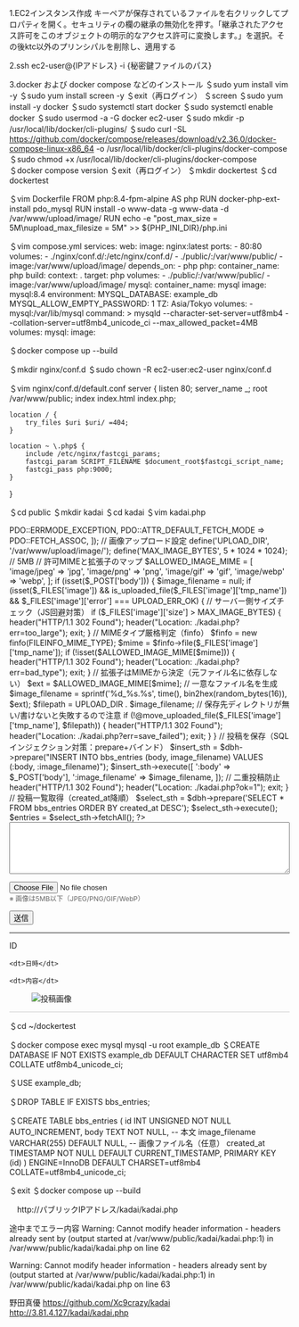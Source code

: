 1.EC2インスタンス作成
キーペアが保存されているファイルを右クリックしてプロパティを開く。セキュリティの欄の継承の無効化を押す。「継承されたアクセス許可をこのオブジェクトの明示的なアクセス許可に変換します。」を選択。その後ktc以外のプリンシパルを削除し、適用する

2.ssh ec2-user@{IPアドレス} -i {秘密鍵ファイルのパス}

3.docker および docker compose などのインストール
＄sudo yum install vim -y
＄sudo yum install screen -y
＄exit（再ログイン）
＄screen
＄sudo yum install -y docker
＄sudo systemctl start docker
＄sudo systemctl enable docker
＄sudo usermod -a -G docker ec2-user
＄sudo mkdir -p /usr/local/lib/docker/cli-plugins/
＄sudo curl -SL https://github.com/docker/compose/releases/download/v2.36.0/docker-compose-linux-x86_64 -o /usr/local/lib/docker/cli-plugins/docker-compose
＄sudo chmod +x /usr/local/lib/docker/cli-plugins/docker-compose
＄docker compose version
＄exit（再ログイン）
＄mkdir dockertest
＄cd dockertest

＄vim Dockerfile
FROM php:8.4-fpm-alpine AS php
RUN docker-php-ext-install pdo_mysql
RUN install -o www-data -g www-data -d /var/www/upload/image/
RUN echo -e "post_max_size = 5M\nupload_max_filesize = 5M" >> ${PHP_INI_DIR}/php.ini

＄vim compose.yml
services:
  web:
    image: nginx:latest
    ports:
      - 80:80
    volumes:
      - ./nginx/conf.d/:/etc/nginx/conf.d/
      - ./public/:/var/www/public/
      - image:/var/www/upload/image/
    depends_on:
      - php
  php:
    container_name: php
    build:
      context: .
      target: php
    volumes:
      - ./public/:/var/www/public/
      - image:/var/www/upload/image/
  mysql:
    container_name: mysql
    image: mysql:8.4
    environment:
      MYSQL_DATABASE: example_db
      MYSQL_ALLOW_EMPTY_PASSWORD: 1
      TZ: Asia/Tokyo
    volumes:
      - mysql:/var/lib/mysql
   command: >
      mysqld
      --character-set-server=utf8mb4
      --collation-server=utf8mb4_unicode_ci
      --max_allowed_packet=4MB
volumes:
  mysql:
  image:     

＄docker compose up --build

＄mkdir nginx/conf.d
＄sudo chown -R ec2-user:ec2-user nginx/conf.d

＄vim nginx/conf.d/default.conf
server {
    listen 80;
    server_name _;
    root /var/www/public;
    index index.html index.php;

    location / {
        try_files $uri $uri/ =404;
    }

    location ~ \.php$ {
        include /etc/nginx/fastcgi_params;
        fastcgi_param SCRIPT_FILENAME $document_root$fastcgi_script_name;
        fastcgi_pass php:9000;
    }
}

＄cd public
＄mkdir kadai
＄cd kadai
＄vim kadai.php

<?php
$dbh = new PDO('mysql:host=mysql;dbname=example_db;charset=utf8mb4', 'root', '', [
  PDO::ATTR_ERRMODE => PDO::ERRMODE_EXCEPTION,
  PDO::ATTR_DEFAULT_FETCH_MODE => PDO::FETCH_ASSOC,
]);
 
// 画像アップロード設定
define('UPLOAD_DIR', '/var/www/upload/image/');
define('MAX_IMAGE_BYTES', 5 * 1024 * 1024); // 5MB
// 許可MIMEと拡張子のマップ
$ALLOWED_IMAGE_MIME = [
  'image/jpeg' => 'jpg',
  'image/png' => 'png',
  'image/gif' => 'gif',
  'image/webp' => 'webp',
];
 
if (isset($_POST['body'])) {
  $image_filename = null;
 
  if (isset($_FILES['image']) && is_uploaded_file($_FILES['image']['tmp_name']) && $_FILES['image']['error'] === UPLOAD_ERR_OK) {
    // サーバー側サイズチェック（JS回避対策）
    if ($_FILES['image']['size'] > MAX_IMAGE_BYTES) {
      header("HTTP/1.1 302 Found");
      header("Location: ./kadai.php?err=too_large");
      exit;
    }
 
    // MIMEタイプ厳格判定（finfo）
    $finfo = new finfo(FILEINFO_MIME_TYPE);
    $mime  = $finfo->file($_FILES['image']['tmp_name']);
    if (!isset($ALLOWED_IMAGE_MIME[$mime])) {
      header("HTTP/1.1 302 Found");
      header("Location: ./kadai.php?err=bad_type");
      exit;
    }
 
    // 拡張子はMIMEから決定（元ファイル名に依存しない）
    $ext = $ALLOWED_IMAGE_MIME[$mime];
 
    // 一意なファイル名を生成
    $image_filename = sprintf('%d_%s.%s', time(), bin2hex(random_bytes(16)), $ext);
    $filepath = UPLOAD_DIR . $image_filename;
 
    // 保存先ディレクトリが無い/書けないと失敗するので注意
    if (!@move_uploaded_file($_FILES['image']['tmp_name'], $filepath)) {
      header("HTTP/1.1 302 Found");
      header("Location: ./kadai.php?err=save_failed");
      exit;
    }
  }
 
  // 投稿を保存（SQLインジェクション対策：prepare+バインド）
  $insert_sth = $dbh->prepare("INSERT INTO bbs_entries (body, image_filename) VALUES (:body, :image_filename)");
  $insert_sth->execute([
    ':body' => $_POST['body'],
    ':image_filename' => $image_filename,
  ]);
 
  // 二重投稿防止
  header("HTTP/1.1 302 Found");
  header("Location: ./kadai.php?ok=1");
  exit;
}
 
// 投稿一覧取得（created_at降順）
$select_sth = $dbh->prepare('SELECT * FROM bbs_entries ORDER BY created_at DESC');
$select_sth->execute();
$entries = $select_sth->fetchAll();
?>
<!doctype html>
<html lang="ja">
<meta charset="utf-8">
 
<!-- フォームのPOST先はこのファイル自身にする -->
<form method="POST" action="./kadai.php" enctype="multipart/form-data">
<textarea name="body" required style="width:100%;height:7em;"></textarea>
<div style="margin: 1em 0;">
<input type="file" accept="image/*" name="image" id="imageInput">
<div style="font-size:12px;color:#666;">※ 画像は5MB以下（JPEG/PNG/GIF/WebP）</div>
</div>
<button type="submit">送信</button>
</form>
 
<hr>
 
<?php foreach($entries as $entry): ?>
<dl style="margin-bottom: 1em; padding-bottom: 1em; border-bottom: 1px solid #ccc;">
<dt>ID</dt>
<dd><?= htmlspecialchars((string)$entry['id'], ENT_QUOTES | ENT_SUBSTITUTE, 'UTF-8') ?></dd>
 
    <dt>日時</dt>
<dd><?= htmlspecialchars((string)$entry['created_at'], ENT_QUOTES | ENT_SUBSTITUTE, 'UTF-8') ?></dd>
 
    <dt>内容</dt>
<dd>
<?= nl2br(htmlspecialchars((string)$entry['body'], ENT_QUOTES | ENT_SUBSTITUTE, 'UTF-8')) ?>
<?php if(!empty($entry['image_filename'])): ?>
<div style="margin-top: .5em;">
<img
          src="/image/<?= htmlspecialchars((string)$entry['image_filename'], ENT_QUOTES | ENT_SUBSTITUTE, 'UTF-8') ?>"
          style="max-height: 10em;"
          alt="投稿画像">
</div>
<?php endif; ?>
</dd>
</dl>
<?php endforeach ?>
 
<script>
document.addEventListener("DOMContentLoaded", () => {
  const imageInput = document.getElementById("imageInput");
  if (!imageInput) return;
  imageInput.addEventListener("change", () => {
    if (imageInput.files.length < 1) return;
    if (imageInput.files[0].size > 5 * 1024 * 1024) {
      alert("5MB以下のファイルを選択してください。");
      imageInput.value = "";
    }
  });
});
</script>
</html>

＄cd ~/dockertest

＄docker compose exec mysql mysql -u root example_db
＄CREATE DATABASE IF NOT EXISTS example_db
  DEFAULT CHARACTER SET utf8mb4
  COLLATE utf8mb4_unicode_ci;

＄USE example_db;

＄DROP TABLE IF EXISTS bbs_entries;

＄CREATE TABLE bbs_entries (
  id INT UNSIGNED NOT NULL AUTO_INCREMENT,
  body TEXT NOT NULL,                         -- 本文
  image_filename VARCHAR(255) DEFAULT NULL,   -- 画像ファイル名（任意）
  created_at TIMESTAMP NOT NULL DEFAULT CURRENT_TIMESTAMP,
  PRIMARY KEY (id)
) ENGINE=InnoDB DEFAULT CHARSET=utf8mb4 COLLATE=utf8mb4_unicode_ci;

＄exit
＄docker compose up --build

　http://パブリックIPアドレス/kadai/kadai.php　

途中までエラー内容
Warning: Cannot modify header information - headers already sent by (output started at /var/www/public/kadai/kadai.php:1) in /var/www/public/kadai/kadai.php on line 62

Warning: Cannot modify header information - headers already sent by (output started at /var/www/public/kadai/kadai.php:1) in /var/www/public/kadai/kadai.php on line 63

野田真優
https://github.com/Xc9crazy/kadai
http://3.81.4.127/kadai/kadai.php

